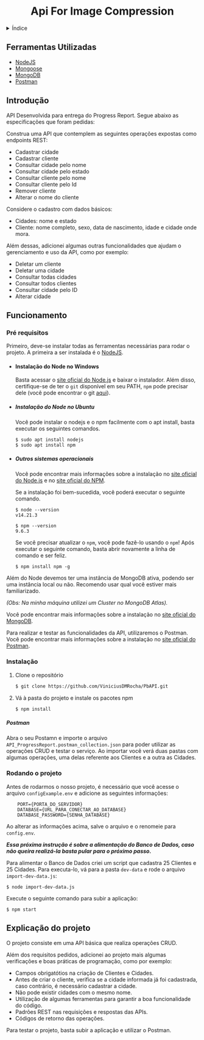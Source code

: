 <h1 align="center">Api For Image Compression</h1>

<!-- Índice -->
<details>
  <summary>Índice</summary>
  <ol>
    <li><a href="#ferramentas-utilizadas">Ferramentas Utilizadas</a></li>
    <li><a href="#introdução">Introdução</a></li>
    </li>
    <li>
      <a href="#funcionamento">Funcionamento</a>
      <ul>
        <li><a href="#pré-requisitos">Pré requisitos</a></li>
        <li><a href="#instalação">Instalação</a></li>
        <li><a href="#rodando-o-projeto">Rodando o projeto</a></li>
      </ul>
    </li>
    <li><a href="#explicação-do-projeto">Explicação do projeto</a></li>
  </ol>
</details>

## Ferramentas Utilizadas

-   [NodeJS](https://nodejs.org/en/download/releases/)
-   [Mongoose](https://mongoosejs.com)
-   [MongoDB](https://www.mongodb.com)
-   [Postman](https://www.postman.com)

## Introdução

API Desenvolvida para entrega do Progress Report. Segue abaixo as especificações que foram pedidas:

Construa uma API que contemplem as seguintes operações expostas como endpoints REST:

-   Cadastrar cidade
-   Cadastrar cliente
-   Consultar cidade pelo nome
-   Consultar cidade pelo estado
-   Consultar cliente pelo nome
-   Consultar cliente pelo Id
-   Remover cliente
-   Alterar o nome do cliente

Considere o cadastro com dados básicos:

-   Cidades: nome e estado
-   Cliente: nome completo, sexo, data de nascimento, idade e cidade onde mora.

Além dessas, adicionei algumas outras funcionalidades que ajudam o gerenciamento e uso da API, como por exemplo:

-   Deletar um cliente
-   Deletar uma cidade
-   Consultar todas cidades
-   Consultar todos clientes
-   Consultar cidade pelo ID
-   Alterar cidade

## Funcionamento

### Pré requisitos

Primeiro, deve-se instalar todas as ferramentas necessárias para rodar o projeto. A primeira a ser instalada é o [NodeJS](https://nodejs.org/en/).

-   #### Instalação do Node no Windows

    Basta acessar o [site oficial do Node.js](https://nodejs.org/) e baixar o instalador.
    Além disso, certifique-se de ter o `git` disponível em seu PATH, `npm` pode precisar dele (você pode encontrar o git [aqui](https://git-scm.com/)).

-   ##### Instalação do Node no Ubuntu

    Você pode instalar o nodejs e o npm facilmente com o apt install, basta executar os seguintes comandos.

        $ sudo apt install nodejs
        $ sudo apt install npm

-   ##### Outros sistemas operacionais

    Você pode encontrar mais informações sobre a instalação no [site oficial do Node.js](https://nodejs.org/) e no [site oficial do NPM](https://npmjs.org/).

    Se a instalação foi bem-sucedida, você poderá executar o seguinte comando.

        $ node --version
        v14.21.3

        $ npm --version
        9.6.3

    Se você precisar atualizar o `npm`, você pode fazê-lo usando o `npm`! Após executar o seguinte comando, basta abrir novamente a linha de comando e ser feliz.

        $ npm install npm -g

Além do Node devemos ter uma instância de MongoDB ativa, podendo ser uma instância local ou não. Recomendo usar qual você estiver mais familiarizado.

_(Obs: Na minha máquina utilizei um Cluster no MongoDB Atlas)._

Você pode encontrar mais informações sobre a instalação no [site oficial do MongoDB](https://www.mongodb.com).

Para realizar e testar as funcionalidades da API, utilizaremos o Postman. Você pode encontrar mais informações sobre a instalação no [site oficial do Postman](https://www.postman.com).

### Instalação

1. Clone o repositório
    ```sh
    $ git clone https://github.com/ViniciusDMRocha/PbAPI.git
    ```
2. Vá à pasta do projeto e instale os pacotes npm
    ```sh
    $ npm install
    ```

##### Postman

Abra o seu Postamn e importe o arquivo `API_ProgressReport.postman_collection.json` para poder utilizar as operações CRUD e testar o serviço. Ao importar você verá duas pastas com algumas operações, uma delas referente aos Clientes e a outra as Cidades.

### Rodando o projeto

Antes de rodarmos o nosso projeto, é necessário que você acesse o arquivo `configExample.env` e adicione as seguintes informações:

        PORT={PORTA_DO_SERVIDOR}
        DATABASE={URL_PARA_CONECTAR_AO_DATABASE}
        DATABASE_PASSWORD={SENHA_DATABASE}

Ao alterar as informações acima, salve o arquivo e o renomeie para `config.env`.

**_Essa próxima instrução é sobre a alimentação do Banco de Dados, caso não queira realizá-la basta pular para o próximo passo._**

Para alimentar o Banco de Dados criei um script que cadastra 25 Clientes e 25 Cidades. Para executa-lo, vá para a pasta `dev-data` e rode o arquivo `import-dev-data.js`:

    $ node import-dev-data.js

Execute o seguinte comando para subir a aplicação:

    $ npm start

## Explicação do projeto

O projeto consiste em uma API básica que realiza operações CRUD.

Além dos requisitos pedidos, adicionei ao projeto mais algumas verificações e boas práticas de programação, como por exemplo:

-   Campos obrigatótios na criação de Clientes e Cidades.
-   Antes de criar o cliente, verifica se a cidade informada já foi cadastrada, caso contrário, é necessário cadastrar a cidade.
-   Não pode existir cidades com o mesmo nome.
-   Utilização de algumas ferramentas para garantir a boa funcionalidade do código.
-   Padrões REST nas requisições e respostas das APIs.
-   Códigos de retorno das operações.

Para testar o projeto, basta subir a aplicação e utilizar o Postman.
